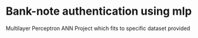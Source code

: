 # Bank-note authentication using mlp

Multilayer Perceptron ANN Project which fits to specific dataset provided